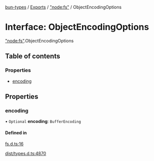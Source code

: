 [bun-types](../README.md) / [Exports](../modules.md) / ["node:fs"](../modules/node_fs_.md) / ObjectEncodingOptions

# Interface: ObjectEncodingOptions

["node:fs"](../modules/node_fs_.md).ObjectEncodingOptions

## Table of contents

### Properties

- [encoding](node_fs_.ObjectEncodingOptions.md#encoding)

## Properties

### encoding

• `Optional` **encoding**: `BufferEncoding`

#### Defined in

[fs.d.ts:16](https://github.com/valgaze/bun-types/blob/5e53f27/fs.d.ts#L16)

[dist/types.d.ts:4870](https://github.com/valgaze/bun-types/blob/5e53f27/dist/types.d.ts#L4870)
